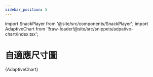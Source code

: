 ```yaml
---
sidebar_position: 5
---
```


import SnackPlayer from '@site/src/components/SnackPlayer';
import AdaptiveChart from '!!raw-loader!@site/src/snippets/adpative-chart/index.tsx';

# 自適應尺寸圖

<SnackPlayer name="Adaptive Size Chart">{AdaptiveChart}</SnackPlayer>